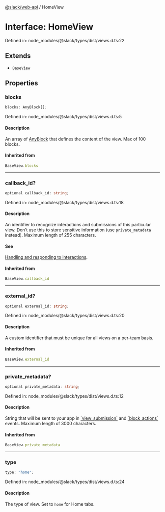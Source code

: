 [@slack/web-api](../index.md) / HomeView

# Interface: HomeView

Defined in: node\_modules/@slack/types/dist/views.d.ts:22

## Extends

- `BaseView`

## Properties

### blocks

```ts
blocks: AnyBlock[];
```

Defined in: node\_modules/@slack/types/dist/views.d.ts:5

#### Description

An array of [AnyBlock](../type-aliases/AnyBlock.md) that defines the content of the view. Max of 100 blocks.

#### Inherited from

```ts
BaseView.blocks
```

***

### callback\_id?

```ts
optional callback_id: string;
```

Defined in: node\_modules/@slack/types/dist/views.d.ts:18

#### Description

An identifier to recognize interactions and submissions of this particular view. Don't use this to
store sensitive information (use `private_metadata` instead). Maximum length of 255 characters.

#### See

[Handling and responding to interactions](https://docs.slack.dev/surfaces/modals#interactions).

#### Inherited from

```ts
BaseView.callback_id
```

***

### external\_id?

```ts
optional external_id: string;
```

Defined in: node\_modules/@slack/types/dist/views.d.ts:20

#### Description

A custom identifier that must be unique for all views on a per-team basis.

#### Inherited from

```ts
BaseView.external_id
```

***

### private\_metadata?

```ts
optional private_metadata: string;
```

Defined in: node\_modules/@slack/types/dist/views.d.ts:12

#### Description

String that will be sent to your app in
[\`view\_submission\`](https://docs.slack.dev/reference/interaction-payloads/view-interactions-payload#view_submission) and
[\`block\_actions\`](https://docs.slack.dev/reference/interaction-payloads/block_actions-payload) events.
Maximum length of 3000 characters.

#### Inherited from

```ts
BaseView.private_metadata
```

***

### type

```ts
type: "home";
```

Defined in: node\_modules/@slack/types/dist/views.d.ts:24

#### Description

The type of view. Set to `home` for Home tabs.
